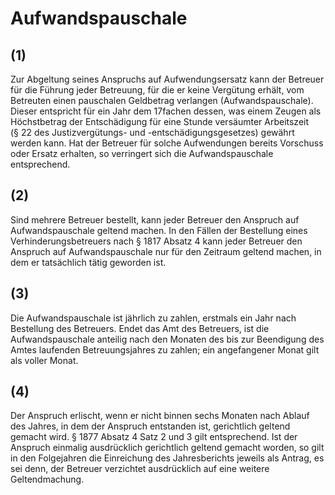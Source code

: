 # Aufwandspauschale



## (1)

 Zur Abgeltung seines Anspruchs auf Aufwendungsersatz kann der Betreuer für die Führung jeder Betreuung, für die er keine Vergütung erhält, vom Betreuten einen pauschalen Geldbetrag verlangen (Aufwandspauschale). Dieser entspricht für ein Jahr dem 17fachen dessen, was einem Zeugen als Höchstbetrag der Entschädigung für eine Stunde versäumter Arbeitszeit (§ 22 des Justizvergütungs- und -entschädigungsgesetzes) gewährt werden kann. Hat der Betreuer für solche Aufwendungen bereits Vorschuss oder Ersatz erhalten, so verringert sich die Aufwandspauschale entsprechend.

## (2)

 Sind mehrere Betreuer bestellt, kann jeder Betreuer den Anspruch auf Aufwandspauschale geltend machen. In den Fällen der Bestellung eines Verhinderungsbetreuers nach § 1817 Absatz 4 kann jeder Betreuer den Anspruch auf Aufwandspauschale nur für den Zeitraum geltend machen, in dem er tatsächlich tätig geworden ist.

## (3)

 Die Aufwandspauschale ist jährlich zu zahlen, erstmals ein Jahr nach Bestellung des Betreuers. Endet das Amt des Betreuers, ist die Aufwandspauschale anteilig nach den Monaten des bis zur Beendigung des Amtes laufenden Betreuungsjahres zu zahlen; ein angefangener Monat gilt als voller Monat.

## (4)

 Der Anspruch erlischt, wenn er nicht binnen sechs Monaten nach Ablauf des Jahres, in dem der Anspruch entstanden ist, gerichtlich geltend gemacht wird. § 1877 Absatz 4 Satz 2 und 3 gilt entsprechend. Ist der Anspruch einmalig ausdrücklich gerichtlich geltend gemacht worden, so gilt in den Folgejahren die Einreichung des Jahresberichts jeweils als Antrag, es sei denn, der Betreuer verzichtet ausdrücklich auf eine weitere Geltendmachung. 


